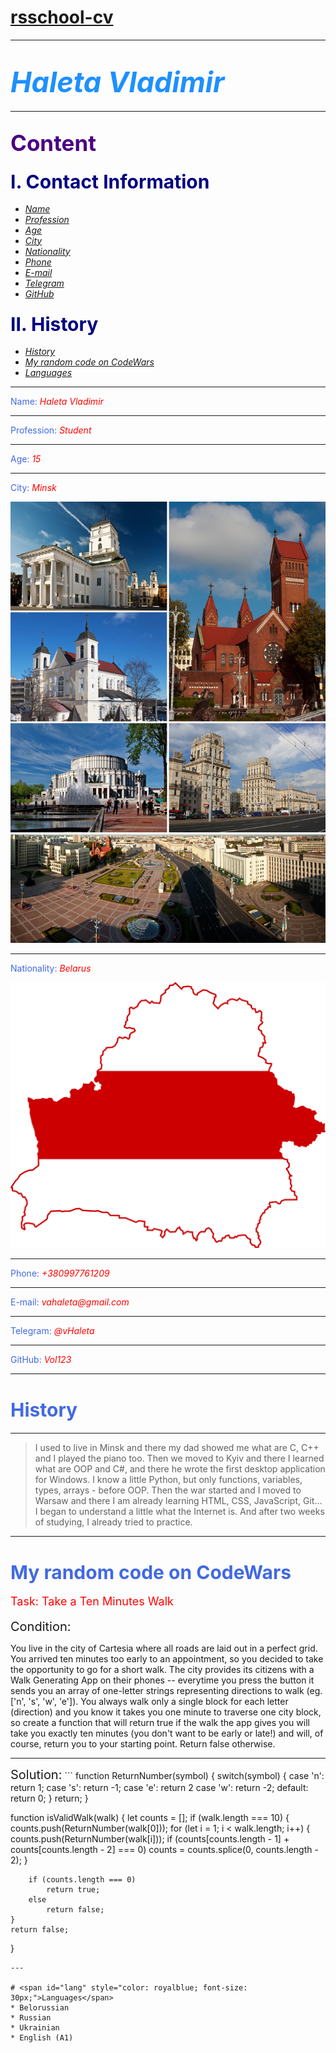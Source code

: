 # <a href="https://Vol123.github.io/rsschool-cv/">rsschool-cv</a>
---
# <span style="color: dodgerblue; font-style: italic; font-size: 45px;">Haleta Vladimir</span>
---
##  <span style="color: indigo; font-weight: bold; font-size: 35px;">Content</span>
### <span style="color: navy; font-weight: bold; font-size: 30px;">I. Contact Information</span>
* <a href="#name">_Name_</a>
* <a href="#prof">_Profession_</a>
* <a href="#age">_Age_</a>
* <a href="#city">_City_</a>
* <a href="#nat">_Nationality_</a>
* <a href="#phone">_Phone_</a>
* <a href="#email">_E-mail_</a>
* <a href="#telega">_Telegram_</a>
* <a href="#gitHub">_GitHub_</a>
### <span style="color: navy; font-weight: bold; font-size: 30px;">II. History</span> 
* <a href="#history">_History_</a>
* <a href="#code">_My random code on CodeWars_</a>
* <a href="#lang">_Languages_</a>
---
<span id="name" style="color: royalblue">Name: <i style="color: red">Haleta Vladimir</i></span>
<hr>
<span id="prof" style="color: royalblue">Profession: <i style="color: red">Student</i></span>
<hr>
<span id="age" style="color: royalblue">Age: <i style="color: red">15</i></span>
<hr>
<span id="city" style="color: royalblue">City: <i style="color: red">Minsk</i></span>

![My City](Minsk.png)
<hr>
<span id="nat" style="color: royalblue">Nationality: <i style="color: red">Belarus</i></span>

![Belarus](Belarus.png)
<hr>
<span id="phone" style="color: royalblue">Phone: <i style="color: red">+380997761209</i></span>
<hr>
<span id="email" style="color: royalblue">E-mail: <i style="color: red">vahaleta@gmail.com</i></span>
<hr>
<span id="telega" style="color: royalblue">Telegram: <i style="color: red">@vHaleta</i></span>
<hr>
<span id="gitHub" style="color: royalblue">GitHub: <i style="color: red">Vol123</i></span>
<hr>

# <span id="history" style="color: royalblue; font-size: 30px">History</span>
---
>I used to live in Minsk and there my dad showed me what are C, C++ and I played the piano too.
Then we moved to Kyiv and there I learned what are OOP and C#,
and there he wrote the first desktop application for Windows.
I know a little Python, but only functions, variables, types, arrays - before OOP.
Then the war started and I moved to Warsaw and there I am already learning HTML, CSS, JavaScript, Git...
I began to understand a little what the Internet is. And after two weeks of studying, I already tried to practice.
</div>

---
# <span id="code" style="color: royalblue; font-size: 30px">My random code on CodeWars</span>
<p style="color: red; font-size: 18px">Task: Take a Ten Minutes Walk</p>
<span style="font-size: 20px;">Condition:</span>
<p>You live in the city of Cartesia where all roads are laid out in a perfect grid. You arrived ten minutes too early to an appointment, so you decided to take the opportunity to go for a short walk. The city provides its citizens with a Walk Generating App on their phones -- everytime you press the button it sends you an array of one-letter strings representing directions to walk (eg. ['n', 's', 'w', 'e']). You always walk only a single block for each letter (direction) and you know it takes you one minute to traverse one city block, so create a function that will return true if the walk the app gives you will take you exactly ten minutes (you don't want to be early or late!) and will, of course, return you to your starting point. Return false otherwise.
</p>
<hr>
<span style="font-size: 20px;">Solution:</span>
```
function ReturnNumber(symbol) {
    switch(symbol) {
        case 'n':
            return 1;
        case 's':
            return -1;
        case 'e':
            return 2
        case 'w':
            return -2;
        default:
            return 0;
    }
    return;
}

function isValidWalk(walk) {
    let counts = [];
    if (walk.length === 10) {
        counts.push(ReturnNumber(walk[0]));
        for (let i = 1; i < walk.length; i++) {
            counts.push(ReturnNumber(walk[i]));
            if (counts[counts.length - 1] + counts[counts.length - 2] === 0) 
                counts = counts.splice(0, counts.length - 2);
        }

        if (counts.length === 0)
            return true;
        else
            return false;
    }
    return false;
}
```
---

# <span id="lang" style="color: royalblue; font-size: 30px;">Languages</span>
* Belorussian
* Russian
* Ukrainian
* English (A1)